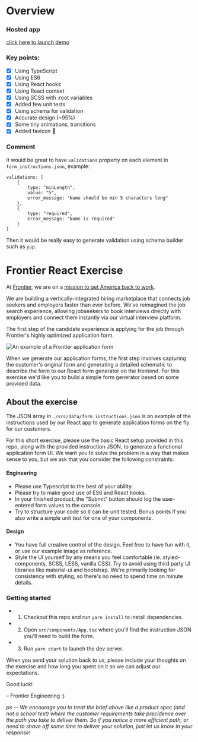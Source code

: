 # Overview

### Hosted app

[click here to launch demo](https://mickonis.lt/frontier-react-exercise/)

### Key points:

- [x] Using TypeScript
- [x] Using ES6
- [x] Using React hooks
- [x] Using React context
- [x] Using SCSS with :root variables
- [x] Added few unit tests
- [x] Using schema for validation
- [x] Accurate design (~95%)
- [x] Some tiny animations, transitions
- [x] Added favicon 🚀

### Comment

It would be great to have `validations` property on each element in `form_instructions.json`, example:

```
validations: [
    {
        type: "minLength",
        value: "5",
        error_message: "Name should be min 5 characters long"
    },
    {
        type: "required",
        error_message: "Name is required"
    }
]
```

Then it would be really easy to generate validation using schema builder such as `yup`.

# Frontier React Exercise

At [Frontier](https://frontier.jobs), we are on a [mission to get America back to work](https://www.nfx.com/post/3-reasons-why-nfx-invested-in-frontier/).

We are building a vertically-integrated hiring marketplace that connects job seekers and employers faster than ever before. We’ve reimagined the job search experience, allowing jobseekers to book interviews directly with employers and connect them instantly via our virtual interview platform.

The first step of the candidate experience is applying for the job through Frontier's highly optimized application form.

![An example of a Frontier application form](https://frontier-public-assets.s3-us-west-2.amazonaws.com/frontier-form-demo.png)

When we generate our application forms, the first step involves capturing the customer's original form and generating a detailed schematic to describe the form to our React form generator on the frontend. For this exercise we'd like you to build a simple form generator based on some provided data.

## About the exercise

The JSON array in `./src/data/form_instructions.json` is an example of the instructions used by our React app to generate application forms on the fly for our customers.

For this short exercise, please use the basic React setup provided in this repo, along with the provided instruction JSON, to generate a functional application form UI. We want you to solve the problem in a way that makes sense to you, but we ask that you consider the following constraints:

#### Engineering

- Please use Typescript to the best of your ability.
- Please try to make good use of ES6 and React hooks.
- In your finished product, the "Submit" button should log the user-entered form values to the console.
- Try to structure your code so it can be unit tested. Bonus points if you also write a simple unit test for one of your components.

#### Design

- You have full creative control of the design. Feel free to have fun with it, or use our example image as reference.
- Style the UI yourself by any means you feel comfortable (ie. styled-components, SCSS, LESS, vanilla CSS). Try to avoid using third party UI libraries like material-ui and bootstrap. We're primarily looking for consistency with styling, so there's no need to spend time on minute details.

### Getting started

- 1. Checkout this repo and run `yarn install` to install dependencies.
- 2. Open `src/components/App.tsx` where you'll find the instruction JSON you'll need to build the form.
- 3. Run `yarn start` to launch the dev server.

When you send your solution back to us, please include your thoughts on the exercise and how long you spent on it so we can adjust our expectations.

Good luck!

– Frontier Engineering :)

_ps -- We encourage you to treat the brief above like a product spec (and not a school test) where the customer requirements take precidence over the path you take to deliver them. So if you notice a more efficient path, or need to shave off some time to deliver your solution, just let us know in your response!_
